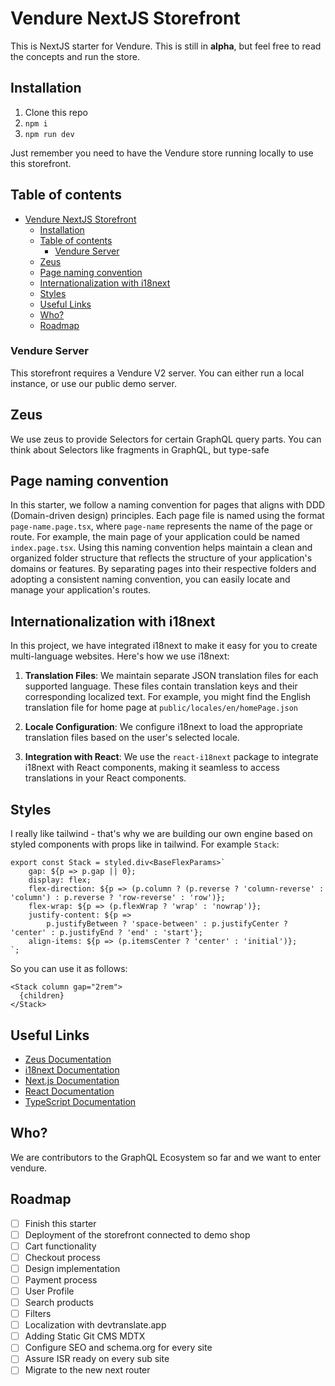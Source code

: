 # Vendure NextJS Storefront
This is NextJS starter for Vendure. This is still in **alpha**, but feel free to read the concepts and run the store.

## Installation

1. Clone this repo
2. ```npm i```
3. ```npm run dev```

Just remember you need to have the Vendure store running locally to use this storefront.

## Table of contents
- [Vendure NextJS Storefront](#vendure-nextjs-storefront)
  - [Installation](#installation)
  - [Table of contents](#table-of-contents)
    - [Vendure Server](#vendure-server)
  - [Zeus](#zeus)
  - [Page naming convention](#page-naming-convention)
  - [Internationalization with i18next](#internationalization-with-i18next)
  - [Styles](#styles)
  - [Useful Links](#useful-links)
  - [Who?](#who)
  - [Roadmap](#roadmap)


### Vendure Server

This storefront requires a Vendure V2 server. You can either run a local instance, or use our public demo server.  

## Zeus

We use zeus to provide Selectors for certain GraphQL query parts. You can think about Selectors like fragments in GraphQL, but type-safe

## Page naming convention

In this starter, we follow a naming convention for pages that aligns with DDD (Domain-driven design) principles. Each page file is named using the format `page-name.page.tsx`, where `page-name` represents the name of the page or route. For example, the main page of your application could be named `index.page.tsx`.
Using this naming convention helps maintain a clean and organized folder structure that reflects the structure of your application's domains or features. By separating pages into their respective folders and adopting a consistent naming convention, you can easily locate and manage your application's routes.

## Internationalization with i18next

In this project, we have integrated i18next to make it easy for you to create multi-language websites. Here's how we use i18next:

1. **Translation Files**: We maintain separate JSON translation files for each supported language. These files contain translation keys and their corresponding localized text.
   For example, you might find the English translation file for home page at `public/locales/en/homePage.json`

2. **Locale Configuration**: We configure i18next to load the appropriate translation files based on the user's selected locale.

3. **Integration with React**: We use the `react-i18next` package to integrate i18next with React components, making it seamless to access translations in your React components.

## Styles

I really like tailwind - that's why we are building our own engine based on styled components with props like in tailwind. For example `Stack`:

```tsx
export const Stack = styled.div<BaseFlexParams>`
    gap: ${p => p.gap || 0};
    display: flex;
    flex-direction: ${p => (p.column ? (p.reverse ? 'column-reverse' : 'column') : p.reverse ? 'row-reverse' : 'row')};
    flex-wrap: ${p => (p.flexWrap ? 'wrap' : 'nowrap')};
    justify-content: ${p =>
        p.justifyBetween ? 'space-between' : p.justifyCenter ? 'center' : p.justifyEnd ? 'end' : 'start'};
    align-items: ${p => (p.itemsCenter ? 'center' : 'initial')};
`;
```

So you can use it as follows:
```tsx
<Stack column gap="2rem">
  {children}
</Stack>
```

## Useful Links

- [Zeus Documentation](https://graphqleditor.com/docs/tools/zeus/basics/getting-started/)
- [i18next Documentation](https://www.i18next.com/)
- [Next.js Documentation](https://nextjs.org/docs)
- [React Documentation](https://reactjs.org/docs)
- [TypeScript Documentation](https://www.typescriptlang.org/docs)

## Who?

We are contributors to the GraphQL Ecosystem so far and we want to enter vendure.

## Roadmap

- [ ] Finish this starter
- [ ] Deployment of the storefront connected to demo shop
- [ ] Cart functionality
- [ ] Checkout process
- [ ] Design implementation
- [ ] Payment process
- [ ] User Profile
- [ ] Search products
- [ ] Filters
- [ ] Localization with devtranslate.app
- [ ] Adding Static Git CMS MDTX
- [ ] Configure SEO and schema.org for every site
- [ ] Assure ISR ready on every sub site
- [ ] Migrate to the new next router